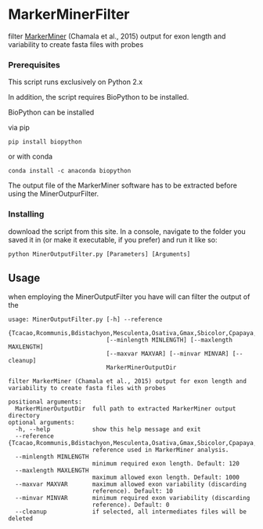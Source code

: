 # MarkerMinerFilter
filter [MarkerMiner](https://bitbucket.org/srikarchamala/markerminer.git) (Chamala et al., 2015) output for exon length and variability to create fasta files with probes

### Prerequisites

This script runs exclusively on Python 2.x 

In addition, the script requires BioPython to be installed. 

BioPython can be installed 

via pip
```
pip install biopython
```

or with conda
```
conda install -c anaconda biopython
```
The output file of the MarkerMiner software has to be extracted before using the MinerOutpurFilter.

### Installing

download the script from this site. In a console, navigate to the folder you saved it in (or make it executable, if you prefer) and run it like so:
```
python MinerOutputFilter.py [Parameters] [Arguments]
```

## Usage

when employing the MinerOutputFilter you have will can filter the output of the 
```
usage: MinerOutputFilter.py [-h] --reference
                            {Tcacao,Rcommunis,Bdistachyon,Mesculenta,Osativa,Gmax,Sbicolor,Cpapaya,Ptrichocarpa,Vvinifera,Zmays,Fvesca,Mtrunculata,Mdomestica,Alyrata,Athaliana}
                            [--minlength MINLENGTH] [--maxlength MAXLENGTH]
                            [--maxvar MAXVAR] [--minvar MINVAR] [--cleanup]
                            MarkerMinerOutputDir

filter MarkerMiner (Chamala et al., 2015) output for exon length and variability to create fasta files with probes

positional arguments:
  MarkerMinerOutputDir  full path to extracted MarkerMiner output directory
optional arguments:
  -h, --help            show this help message and exit
  --reference {Tcacao,Rcommunis,Bdistachyon,Mesculenta,Osativa,Gmax,Sbicolor,Cpapaya,Ptrichocarpa,Vvinifera,Zmays,Fvesca,Mtrunculata,Mdomestica,Alyrata,Athaliana}
                        reference used in MarkerMiner analysis.
  --minlength MINLENGTH
                        minimum required exon length. Default: 120
  --maxlength MAXLENGTH
                        maximum allowed exon length. Default: 1000
  --maxvar MAXVAR       maximum allowed exon variability (discarding
                        reference). Default: 10
  --minvar MINVAR       minimum required exon variability (discarding
                        reference). Default: 0
  --cleanup             if selected, all intermediates files will be deleted
```


